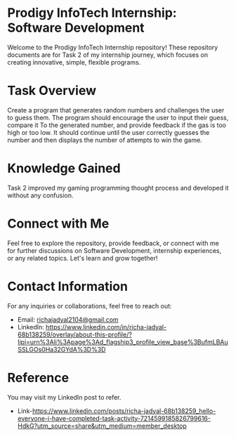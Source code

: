 # Prodigy InfoTech Internship: Software Development
Welcome to the Prodigy InfoTech Internship repository! These repository documents are for Task 2 of my internship journey, which focuses on creating innovative, simple, flexible programs.

# Task Overview
Create a program that generates random numbers and challenges the user to guess them. The program should encourage the user to input their guess, compare it To the 
generated number, and provide feedback if the gas is too high or too low. It should continue until the user correctly guesses the number and then displays the number of attempts to win the game.


# Knowledge Gained
Task 2 improved my gaming programming thought process and developed it without any confusion.

# Connect with Me
Feel free to explore the repository, provide feedback, or connect with me for further discussions on Software Development, internship experiences, or any related topics. Let's learn and grow together!

# Contact Information
For any inquiries or collaborations, feel free to reach out:
* Email: richajadyal2104@gmail.com
* LinkedIn: https://www.linkedin.com/in/richa-jadyal-68b138259/overlay/about-this-profile/?lipi=urn%3Ali%3Apage%3Ad_flagship3_profile_view_base%3BufmLBAuSSLGOs0Ha32GYdA%3D%3D

# Reference
You may visit my LinkedIn post to refer.
* Link-https://www.linkedin.com/posts/richa-jadyal-68b138259_hello-everyone-i-have-completed-task-activity-7214599185826799616-HdkG?utm_source=share&utm_medium=member_desktop
